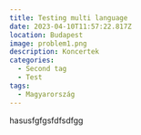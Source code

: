 ```yaml
---
title: Testing multi language
date: 2023-04-10T11:57:22.817Z
location: Budapest
image: problem1.png
description: Koncertek
categories:
  - Second tag
  - Test
tags:
  - Magyarország
---
```

hasusfgfgsfdfsdfgg